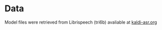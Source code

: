 # Data

Model files were retrieved from Librispeech (tri6b)
avaliable at [kaldi-asr.org](http://www.kaldi-asr.org/downloads/build/6/trunk/egs/librispeech/s5/exp/)
